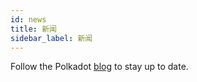 ```yaml
---
id: news
title: 新闻
sidebar_label: 新闻
---
```


Follow the Polkadot [blog](https://polkadot.network/blog/) to stay up to date.
